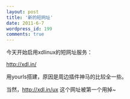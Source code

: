 ```yaml
---
layout: post
title: '新的短网址'
date: 2011-6-7
wordpress_id: 199
comments: true
---
```

今天开始启用xdlinux的短网址服务：

<http://xdl.in/>

用yourls搭建，原因是周边插件神马的比较全一些。

当然，<http://xdl.in/ux> 这个网址被第一个用掉~

